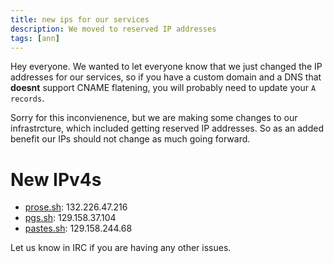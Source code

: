 ```yaml
---
title: new ips for our services
description: We moved to reserved IP addresses
tags: [ann]
---
```


Hey everyone. We wanted to let everyone know that we just changed the IP
addresses for our services, so if you have a custom domain and a DNS that
**doesnt** support CNAME flatening, you will probably need to update your
`A records`.

Sorry for this inconvienence, but we are making some changes to our
infrastrcture, which included getting reserved IP addresses. So as an added
benefit our IPs should not change as much going forward.

# New IPv4s

- [prose.sh](https://prose.sh): 132.226.47.216
- [pgs.sh](https://pgs.sh): 129.158.37.104
- [pastes.sh](https://pastes.sh): 129.158.244.68

Let us know in IRC if you are having any other issues.
